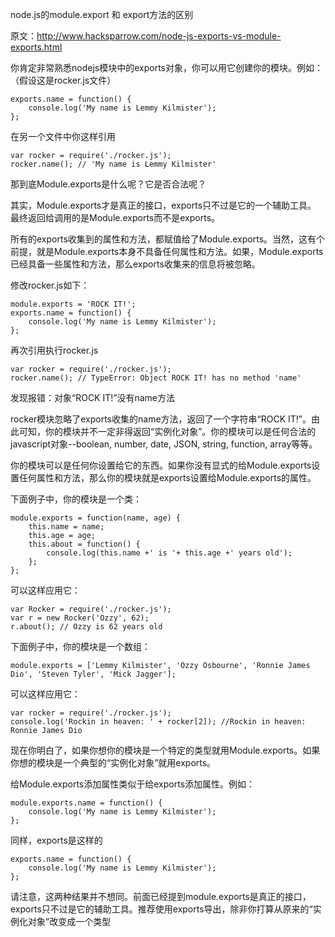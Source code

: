 node.js的module.export 和 export方法的区别

原文：http://www.hacksparrow.com/node-js-exports-vs-module-exports.html

你肯定非常熟悉nodejs模块中的exports对象，你可以用它创建你的模块。例如：（假设这是rocker.js文件）

```
exports.name = function() {
    console.log('My name is Lemmy Kilmister');
};
```

在另一个文件中你这样引用

```
var rocker = require('./rocker.js');
rocker.name(); // 'My name is Lemmy Kilmister'
```

那到底Module.exports是什么呢？它是否合法呢？

其实，Module.exports才是真正的接口，exports只不过是它的一个辅助工具。　最终返回给调用的是Module.exports而不是exports。

所有的exports收集到的属性和方法，都赋值给了Module.exports。当然，这有个前提，就是Module.exports本身不具备任何属性和方法。如果，Module.exports已经具备一些属性和方法，那么exports收集来的信息将被忽略。

修改rocker.js如下：

```
module.exports = 'ROCK IT!';
exports.name = function() {
    console.log('My name is Lemmy Kilmister');
};
```

再次引用执行rocker.js

```
var rocker = require('./rocker.js');
rocker.name(); // TypeError: Object ROCK IT! has no method 'name'
```

发现报错：对象“ROCK IT!”没有name方法

rocker模块忽略了exports收集的name方法，返回了一个字符串“ROCK IT!”。由此可知，你的模块并不一定非得返回“实例化对象”。你的模块可以是任何合法的javascript对象--boolean, number, date, JSON, string, function, array等等。

你的模块可以是任何你设置给它的东西。如果你没有显式的给Module.exports设置任何属性和方法，那么你的模块就是exports设置给Module.exports的属性。

下面例子中，你的模块是一个类：

```
module.exports = function(name, age) {
    this.name = name;
    this.age = age;
    this.about = function() {
        console.log(this.name +' is '+ this.age +' years old');
    };
};
```

可以这样应用它：

```
var Rocker = require('./rocker.js');
var r = new Rocker('Ozzy', 62);
r.about(); // Ozzy is 62 years old
```

下面例子中，你的模块是一个数组：

```
module.exports = ['Lemmy Kilmister', 'Ozzy Osbourne', 'Ronnie James Dio', 'Steven Tyler', 'Mick Jagger'];
```

可以这样应用它：

```
var rocker = require('./rocker.js');
console.log('Rockin in heaven: ' + rocker[2]); //Rockin in heaven: Ronnie James Dio
```

现在你明白了，如果你想你的模块是一个特定的类型就用Module.exports。如果你想的模块是一个典型的“实例化对象”就用exports。

给Module.exports添加属性类似于给exports添加属性。例如：

```
module.exports.name = function() {
    console.log('My name is Lemmy Kilmister');
};
```

同样，exports是这样的

```
exports.name = function() {
    console.log('My name is Lemmy Kilmister');
};
```

请注意，这两种结果并不想同。前面已经提到module.exports是真正的接口，exports只不过是它的辅助工具。推荐使用exports导出，除非你打算从原来的“实例化对象”改变成一个类型